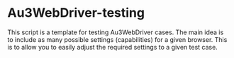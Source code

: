 # Au3WebDriver-testing
This script is a template for testing Au3WebDriver cases.
The main idea is to include as many possible settings (capabilities) for a given browser.
This is to allow you to easily adjust the required settings to a given test case.

